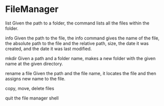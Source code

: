 # FileManager

list 
Given the path to a folder, the command lists all the files within the folder.

info
Given the path to the file, the info command gives the name of the file, the absolute path to the file and the relative path, size, the date it was created, and the date it was last modified.


mkdir
Given a path and a folder name, makes a new folder with the given name at the given directory.

rename a file
Given the path and the file name, it locates the file and then assigns new name to the file.

copy, move, delete files


quit the file manager shell


